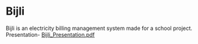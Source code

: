 # Bijli
Bijli is an electricity billing management system made for a school project.\
Presentation-
[Bijli_Presentation.pdf](https://github.com/jaiswalkashish721/Bijli/files/9281052/Bijli_Presentation.pdf)
